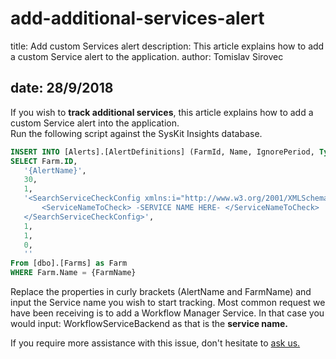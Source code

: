 # add-additional-services-alert

title: Add custom Services alert description: This article explains how to add a custom Service alert to the application. author: Tomislav Sirovec

## date: 28/9/2018

If you wish to **track additional services**, this article explains how to add a custom Service alert into the application.  
Run the following script against the SysKit Insights database.

```sql
INSERT INTO [Alerts].[AlertDefinitions] (FarmId, Name, IgnorePeriod, Type, Configuration, Enabled, SendToDefaultEmail, SendToAdditionalEmails, AdditionalEmailRecipients)
SELECT Farm.ID,
   '{AlertName}',
   30,
   1,
   '<SearchServiceCheckConfig xmlns:i="http://www.w3.org/2001/XMLSchema-instance" xmlns="http://schemas.datacontract.org/2004/07/SysKit.Insights.Application.Alerting.CreateConfigurations">
       <ServiceNameToCheck> -SERVICE NAME HERE- </ServiceNameToCheck>
   </SearchServiceCheckConfig>',
   1,
   1,
   0,
   ''
From [dbo].[Farms] as Farm
WHERE Farm.Name = {FarmName}
```

Replace the properties in curly brackets \(AlertName and FarmName\) and input the Service name you wish to start tracking. Most common request we have been receiving is to add a Workflow Manager Service. In that case you would input: WorkflowServiceBackend as that is the **service name.**

If you require more assistance with this issue, don't hesitate to [ask us.](https://www.syskit.com/company/contact-us/)

